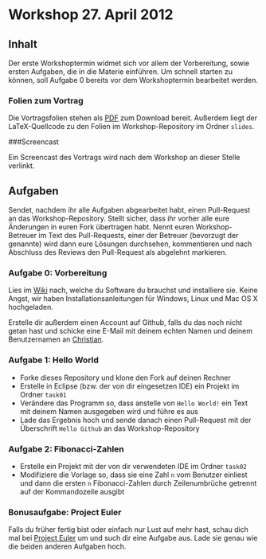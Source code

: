 # Workshop 27. April 2012

## Inhalt

Der erste Workshoptermin widmet sich vor allem der Vorbereitung, sowie ersten Aufgaben, die in die Materie einführen. Um schnell starten zu können, soll Aufgabe 0 bereits vor dem Workshoptermin bearbeitet werden.

### Folien zum Vortrag

Die Vortragsfolien stehen als [PDF](https://github.com/downloads/kit-cpp-workshop/workshop-ss12-01/slides.pdf) zum Download bereit. Außerdem liegt der LaTeX-Quellcode zu den Folien im Workshop-Repository im Ordner `slides`.

###Screencast

Ein Screencast des Vortrags wird nach dem Workshop an dieser Stelle verlinkt.

## Aufgaben

Sendet, nachdem ihr alle Aufgaben abgearbeitet habt, einen Pull-Request an das Workshop-Repository. Stellt sicher, dass ihr vorher alle eure Änderungen in euren Fork übertragen habt. Nennt euren Workshop-Betreuer im Text des Pull-Requests, einer der Betreuer (bevorzugt der genannte) wird dann eure Lösungen durchsehen, kommentieren und nach Abschluss des Reviews den Pull-Request als abgelehnt markieren.

### Aufgabe 0: Vorbereitung

Lies im [Wiki](https://github.com/kit-cpp-workshop/workshop-ss12-01/wiki) nach, welche du Software du brauchst und installiere sie. Keine Angst, wir haben Installationsanleitungen für Windows, Linux und Mac OS X hochgeladen.

Erstelle dir außerdem einen Account auf Github, falls du das noch nicht getan hast und schicke eine E-Mail mit deinem echten Namen und deinem Benutzernamen an [Christian](mailto:christian.kaeser@student.kit.edu).


### Aufgabe 1: Hello World

 - Forke dieses Repository und klone den Fork auf deinen Rechner
 - Erstelle in Eclipse (bzw. der von dir eingesetzen IDE) ein Projekt im Ordner `task01`
 - Verändere das Programm so, dass anstelle von `Hello World!` ein Text mit deinem Namen ausgegeben wird und führe es aus
  - Lade das Ergebnis hoch und sende danach einen Pull-Request mit der Überschrift `Hello Github` an das Workshop-Repository

### Aufgabe 2: Fibonacci-Zahlen

 - Erstelle ein Projekt mit der von dir verwendeten IDE im Ordner `task02`
 - Modifiziere die Vorlage so, dass sie eine Zahl `n` vom Benutzer einliest und dann die ersten `n` Fibonacci-Zahlen durch Zeilenumbrüche getrennt auf der Kommandozeile ausgibt


### Bonusaufgabe: Project Euler

Falls du früher fertig bist oder einfach nur Lust auf mehr hast, schau dich mal bei [Project Euler](http://projecteuler.net/) um und such dir eine Aufgabe aus. Lade sie genau wie die beiden anderen Aufgaben hoch.
